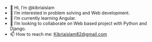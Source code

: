 - 👋 Hi, I’m @kibriaislam
- 👀 I’m interested in problem solving and Web development.
- 🌱 I’m currently learning Angular.
- 💞️ I’m looking to collaborate on Web based project with Python and Django.
- 📫 How to reach me: Kibriaislam82@gmail.com

<!---
kibriaislam/kibriaislam is a ✨ special ✨ repository because its `README.md` (this file) appears on your GitHub profile.
You can click the Preview link to take a look at your changes.
--->
